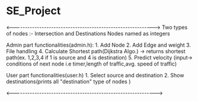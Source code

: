 # SE_Project
 <----------------------------------------------------------->
  Two types of nodes :- Intersection and Destinations
  Nodes named as integers

  Admin part functionalities(admin.h):
            1. Add Node
            2. Add Edge and weight
            3. File handling
            4. Calculate Shortest path(Dijkstra Algo.) -> returns shortest path(ex. 1,2,3,4 if 1 is source and 4 is destination)
            5. Predict velocity (input-> conditions of next node i.e timer,length of traffic,avg. speed of traffic)

  User part functionalities(user.h)
            1. Select source and destination
            2. Show destinations(prints all "destination" type of nodes )

  <------------------------------------------------------------>
